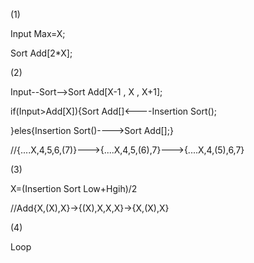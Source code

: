 (1)

Input Max=X;

Sort Add[2*X];

(2)

Input--Sort-->Sort Add[X-1 , X , X+1];

if(Input>Add[X]){Sort Add[]<----Insertion Sort();

}eles{Insertion Sort()---->Sort Add[];}

//{....X,4,5,6,(7)}--->{....X,4,5,(6),7}--->{....X,4,(5),6,7}

(3)

X=(Insertion Sort Low+Hgih)/2

//Add{X,(X),X}->{(X),X,X,X}->{X,(X),X}

(4)

Loop

